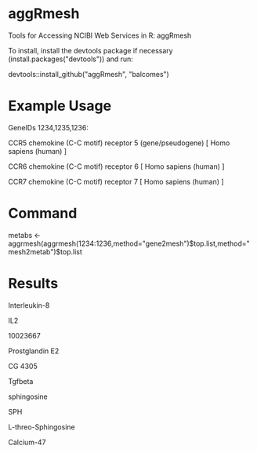 aggRmesh
========

Tools for Accessing NCIBI Web Services in R: aggRmesh

To install, install the devtools package if necessary (install.packages("devtools")) and run:

devtools::install_github("aggRmesh", "balcomes")


Example Usage
========

GeneIDs 1234,1235,1236:

CCR5 chemokine (C-C motif) receptor 5 (gene/pseudogene) [ Homo sapiens (human) ]

CCR6 chemokine (C-C motif) receptor 6 [ Homo sapiens (human) ]

CCR7 chemokine (C-C motif) receptor 7 [ Homo sapiens (human) ]


Command
========

metabs <- aggrmesh(aggrmesh(1234:1236,method="gene2mesh")$top.list,method="mesh2metab")$top.list


Results
========

Interleukin-8

IL2

10023667

Prostglandin E2

CG 4305

Tgfbeta

sphingosine

SPH

L-threo-Sphingosine

Calcium-47
